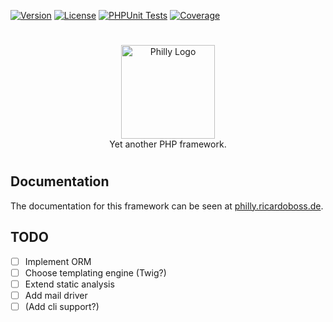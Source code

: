 [![Version](https://poser.pugx.org/ricardoboss/philly/version)](https://packagist.org/packages/ricardoboss/philly)
[![License](https://poser.pugx.org/ricardoboss/philly/license)](https://packagist.org/packages/ricardoboss/philly)
[![PHPUnit Tests](https://github.com/ricardoboss/Philly/workflows/PHPUnit%20Tests/badge.svg)](https://github.com/ricardoboss/Philly/actions)
[![Coverage](https://shepherd.dev/github/ricardoboss/philly/coverage.svg)](https://shepherd.dev/github/ricardoboss/philly)

# 

<p align="center">
    <a href="https://philly.ricardoboss.de" target="_blank">
        <img src="https://raw.githubusercontent.com/ricardoboss/Philly/master/docs/assets/img/logo.svg" alt="Philly Logo" height="150">
    </a>
    <br>
    Yet another PHP framework.
</p>

# 

## Documentation

The documentation for this framework can be seen at [philly.ricardoboss.de](https://philly.ricardoboss.de/home).

## TODO

- [ ] Implement ORM
- [ ] Choose templating engine (Twig?)
- [ ] Extend static analysis
- [ ] Add mail driver
- [ ] (Add cli support?)

